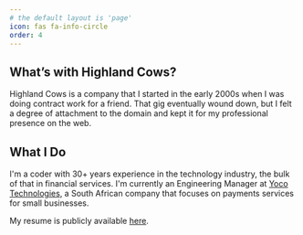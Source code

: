 ```yaml
---
# the default layout is 'page'
icon: fas fa-info-circle
order: 4
---
```


## What’s with Highland Cows?
Highland Cows is a company that I started in the early 2000s when I was doing contract work for a friend. That gig eventually wound down, but I felt a degree of attachment to the domain and kept it for my professional presence on the web.

## What I Do
I'm a coder with 30+ years experience in the technology industry, the bulk
of that in financial services. I'm currently an Engineering Manager at
[Yoco Technologies](https://www.yoco.com), a South African company that focuses on payments services for small businesses.

My resume is publicly available [here](https://docs.google.com/document/d/1lX6rRKrkuO9zs-8CCwFWSSvyqVoahK7eIRK008SMI2M/edit?usp=sharing).
